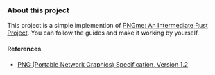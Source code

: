 ### About this project

This project is a simple implemention of [PNGme: An Intermediate Rust Project](https://picklenerd.github.io/pngme_book/introduction.html). You can follow the guides and make it working by yourself.


#### References

- [PNG (Portable Network Graphics) Specification, Version 1.2](http://www.libpng.org/pub/png/spec/1.2/PNG-Contents.html)
